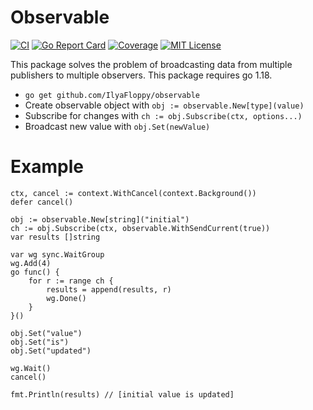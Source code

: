 # Observable

[![CI](https://github.com/Antonboom/nilnil/actions/workflows/ci.yml/badge.svg)](https://github.com/IlyaFloppy/observable/actions/workflows/ci.yml)
[![Go Report Card](https://goreportcard.com/badge/github.com/IlyaFloppy/observable)](https://goreportcard.com/report/github.com/IlyaFloppy/observable)
[![Coverage](https://coveralls.io/repos/github/IlyaFloppy/observable/badge.svg?branch=master)](https://coveralls.io/github/IlyaFloppy/observable?branch=master)
[![MIT License](http://img.shields.io/badge/license-MIT-blue.svg?style=flat)](LICENSE)

This package solves the problem of broadcasting data from multiple publishers to multiple observers.
This package requires go 1.18.

- `go get github.com/IlyaFloppy/observable`
- Create observable object with `obj := observable.New[type](value)`
- Subscribe for changes with `ch := obj.Subscribe(ctx, options...)`
- Broadcast new value with `obj.Set(newValue)`
# Example

```golang
ctx, cancel := context.WithCancel(context.Background())
defer cancel()

obj := observable.New[string]("initial")
ch := obj.Subscribe(ctx, observable.WithSendCurrent(true))
var results []string

var wg sync.WaitGroup
wg.Add(4)
go func() {
    for r := range ch {
        results = append(results, r)
        wg.Done()
    }
}()

obj.Set("value")
obj.Set("is")
obj.Set("updated")

wg.Wait()
cancel()

fmt.Println(results) // [initial value is updated]
```
